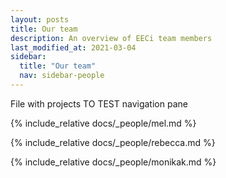 ```yaml
---
layout: posts
title: Our team
description: An overview of EECi team members 
last_modified_at: 2021-03-04
sidebar:
  title: "Our team"
  nav: sidebar-people
---
```



File with projects
TO TEST navigation pane

{% include_relative docs/_people/mel.md %}

{% include_relative docs/_people/rebecca.md %}

{% include_relative docs/_people/monikak.md %}

